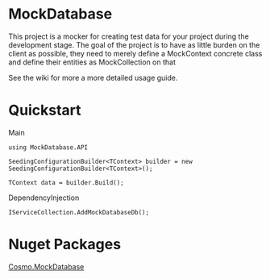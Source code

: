 # MockDatabase
This project is a mocker for creating test data for your project during the development stage.
The goal of the project is to have as little burden on the client as possible, they need to merely define a MockContext concrete class and define their entities as MockCollection<TClass> on that 

See the wiki for more a more detailed usage guide.

# Quickstart

Main

`using MockDatabase.API`

`SeedingConfigurationBuilder<TContext> builder = new SeedingConfigurationBuilder<TContext>();`

 `TContext data = builder.Build();`
 
 
 DependencyInjection
 
 `IServiceCollection.AddMockDatabaseDb();`
 
 

# Nuget Packages

[Cosmo.MockDatabase](https://www.nuget.org/packages/Cosmo.MockDatabase/)
